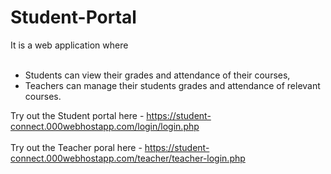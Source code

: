 # Student-Portal
It is a web application where <br>
<br>
* Students can view their grades and attendance of their courses,<br>
* Teachers can manage their students grades and attendance of relevant courses.

Try out the Student portal here - https://student-connect.000webhostapp.com/login/login.php
<br>
<br>
Try out the Teacher poral here - https://student-connect.000webhostapp.com/teacher/teacher-login.php
